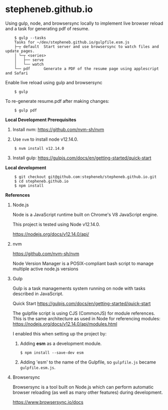 stepheneb.github.io
===================

Using gulp, node, and browsersync locally to implement live browser reload and a task for generating pdf of resume.

```
    $ gulp --tasks
    Tasks for ~/dev/stepheneb.github.io/gulpfile.esm.js
    ├─┬ default  Start server and use browsersync to watch files and update pages.
    │ └─┬ <series>
    │   ├── serve
    │   └── watch
    └── pdf      Generate a PDF of the resume page using applescript and Safari
```

Enable live reload using gulp and browsersync

```
    $ gulp
```

To re-generate resume.pdf after making changes:

```
    $ gulp pdf
```

**Local Development Prerequisites**

1. Install nvm: https://github.com/nvm-sh/nvm

2. Use `nvm` to install node v12.14.0.

```
    $ nvm install v12.14.0
```

3. Install gulp: https://gulpjs.com/docs/en/getting-started/quick-start


**Local development**

```
    $ git checkout git@github.com:stepheneb/stepheneb.github.io.git
    $ cd stepheneb.github.io
    $ npm install
```

**References**

1. Node.js

    Node is a JavaScript runtime built on Chrome's V8 JavaScript engine.

    This project is tested using Node v12.14.0.

    https://nodejs.org/docs/v12.14.0/api/

2. nvm

    https://github.com/nvm-sh/nvm

    Node Version Manager is a POSIX-compliant bash script to manage multiple active node.js versions

3. Gulp

    Gulp is a task managements system running on node with tasks described in JavaScript.

    Quick Start https://gulpjs.com/docs/en/getting-started/quick-start

    The gulpfile script is using CJS (CommonJS) for module references. This is the same architecture as used in Node for referencing modules: https://nodejs.org/docs/v12.14.0/api/modules.html

    I enabled this when setting up the project by:

    1. Adding **esm** as a development module.

        `$ npm install --save-dev esm`

    2. Adding 'esm' to the name of the Gulpfile, so `gulpfile.js` became `gulpfile.esm.js`.

4. Browsersync

    Browsersync is a tool built on Node.js which can perform automatic browser reloading (as well as many other features) during development.

    https://www.browsersync.io/docs

